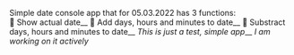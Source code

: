 Simple date console app that for 05.03.2022 has 3 functions:</br>
👀 Show actual date__
👀 Add days, hours and minutes to date__
👀 Substract days, hours and minutes to date__
*This is just a test, simple app*__
*I am working on it actively*
